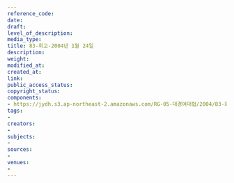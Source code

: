 ```yaml
---
reference_code: 
date: 
draft: 
level_of_description: 
media_type: 
title: 83-회고-2004년 1월 24일
description: 
weight: 
modified_at: 
created_at: 
link: 
public_access_status: 
copyright_status: 
components:
- https://jydh.s3.ap-northeast-2.amazonaws.com/RG-05-대경여대협/2004/83-회고-2004년+1월+24일.pdf
tags:
- 
creators:
- 
subjects:
- 
sources:
- 
venues:
- 
---
```

